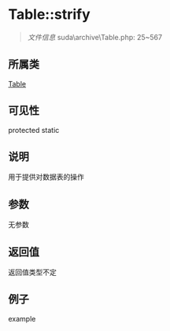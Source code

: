 # Table::strify

> *文件信息* suda\archive\Table.php: 25~567
## 所属类 

[Table](../Table.md)

## 可见性

  protected  static
## 说明


用于提供对数据表的操作

## 参数

无参数

## 返回值
返回值类型不定

## 例子

example